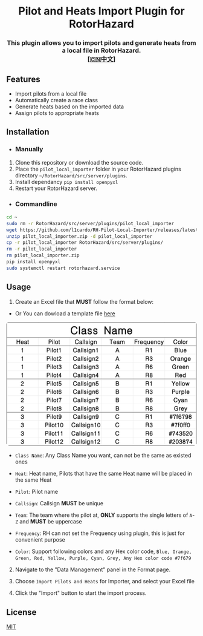 #
<p align="center">
<h1 align="center">Pilot and Heats Import Plugin for RotorHazard</h1>
<h3 align="center">This plugin allows you to import pilots and generate heats from a local file in RotorHazard.<br>
<a href="./README_CN.md">[🇨🇳中文]</a><br>
</h3>

## Features

- Import pilots from a local file
- Automatically create a race class
- Generate heats based on the imported data
- Assign pilots to appropriate heats

## Installation

- ### Manually

1. Clone this repository or download the source code.
2. Place the `pilot_local_importer` folder in your RotorHazard plugins directory `~/RotorHazard/src/server/plugins`.
3. Install dependancy `pip install openpyxl`
3. Restart your RotorHazard server.

- ### Commandline

```bash
cd ~
sudo rm -r RotorHazard/src/server/plugins/pilot_local_importer
wget https://github.com/l1cardo/RH-Pilot-Local-Importer/releases/latest/download/pilot_local_importer.zip
unzip pilot_local_importer.zip -d pilot_local_importer
cp -r pilot_local_importer RotorHazard/src/server/plugins/
rm -r pilot_local_importer
rm pilot_local_importer.zip
pip install openpyxl
sudo systemctl restart rotorhazard.service
```

## Usage

1. Create an Excel file that **MUST** follow the format below:

- Or You can dowload a template file [here](https://github.com/L1cardo/RH-Pilot-Local-Importer/raw/refs/heads/main/asset/template.xlsx)

![](/asset/sheet.png)

- `Class Name`: Any Class Name you want, can not be the same as existed ones

- `Heat`: Heat name, Pilots that have the same Heat name will be placed in the same Heat

- `Pilot`: Pilot name

- `Callsign`: Callsign **MUST** be unique

- `Team`: The team where the pilot at, **ONLY** supports the single letters of `A`-`Z` and **MUST** be uppercase

- `Frequency`: RH can not set the Frequency using plugin, this is just for convenient purpose

- `Color`: Support following colors and any Hex color code, `Blue, Orange, Green, Red, Yellow, Purple, Cyan, Grey, Any Hex color code #7f679`

2. Navigate to the "Data Management" panel in the Format page.

3. Choose `Import Pilots and Heats` for Importer, and select your Excel file 

4. Click the "Import" button to start the import process.

## License

[MIT](LICENSE)